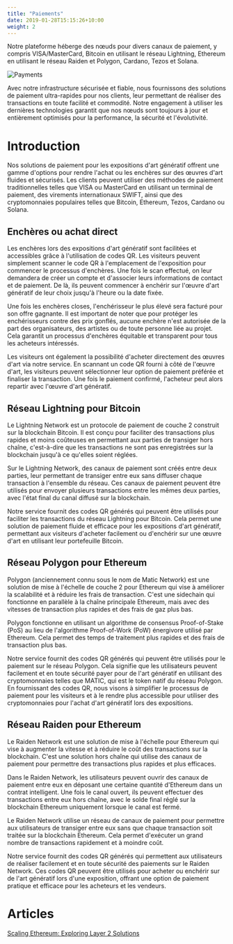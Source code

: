 ```yaml
---
title: "Paiements"
date: 2019-01-28T15:15:26+10:00
weight: 2
---
```


Notre plateforme héberge des nœuds pour divers canaux de paiement, y compris VISA/MasterCard, Bitcoin en utilisant le réseau Lightning, Ethereum en utilisant le réseau Raiden et Polygon, Cardano, Tezos et Solana.

![Payments](/images/illustrations/payments.png)

Avec notre infrastructure sécurisée et fiable, nous fournissons des solutions de paiement ultra-rapides pour nos clients, leur permettant de réaliser des transactions en toute facilité et commodité. Notre engagement à utiliser les dernières technologies garantit que nos nœuds sont toujours à jour et entièrement optimisés pour la performance, la sécurité et l'évolutivité.

# Introduction

Nos solutions de paiement pour les expositions d'art génératif offrent une gamme d'options pour rendre l'achat ou les enchères sur des œuvres d'art fluides et sécurisés. Les clients peuvent utiliser des méthodes de paiement traditionnelles telles que VISA ou MasterCard en utilisant un terminal de paiement, des virements internationaux SWIFT, ainsi que des cryptomonnaies populaires telles que Bitcoin, Ethereum, Tezos, Cardano ou Solana.

## Enchères ou achat direct

Les enchères lors des expositions d'art génératif sont facilitées et accessibles grâce à l'utilisation de codes QR. Les visiteurs peuvent simplement scanner le code QR à l'emplacement de l'exposition pour commencer le processus d'enchères. Une fois le scan effectué, on leur demandera de créer un compte et d'associer leurs informations de contact et de paiement. De là, ils peuvent commencer à enchérir sur l'œuvre d'art génératif de leur choix jusqu'à l'heure ou la date fixée.

Une fois les enchères closes, l'enchérisseur le plus élevé sera facturé pour son offre gagnante. Il est important de noter que pour protéger les enchérisseurs contre des prix gonflés, aucune enchère n'est autorisée de la part des organisateurs, des artistes ou de toute personne liée au projet. Cela garantit un processus d'enchères équitable et transparent pour tous les acheteurs intéressés.

Les visiteurs ont également la possibilité d'acheter directement des œuvres d'art via notre service. En scannant un code QR fourni à côté de l'œuvre d'art, les visiteurs peuvent sélectionner leur option de paiement préférée et finaliser la transaction. Une fois le paiement confirmé, l'acheteur peut alors repartir avec l'œuvre d'art génératif.

## Réseau Lightning pour Bitcoin

Le Lightning Network est un protocole de paiement de couche 2 construit sur la blockchain Bitcoin. Il est conçu pour faciliter des transactions plus rapides et moins coûteuses en permettant aux parties de transiger hors chaîne, c'est-à-dire que les transactions ne sont pas enregistrées sur la blockchain jusqu'à ce qu'elles soient réglées.

Sur le Lightning Network, des canaux de paiement sont créés entre deux parties, leur permettant de transiger entre eux sans diffuser chaque transaction à l'ensemble du réseau. Ces canaux de paiement peuvent être utilisés pour envoyer plusieurs transactions entre les mêmes deux parties, avec l'état final du canal diffusé sur la blockchain.

Notre service fournit des codes QR générés qui peuvent être utilisés pour faciliter les transactions du réseau Lightning pour Bitcoin. Cela permet une solution de paiement fluide et efficace pour les expositions d'art génératif, permettant aux visiteurs d'acheter facilement ou d'enchérir sur une œuvre d'art en utilisant leur portefeuille Bitcoin.

## Réseau Polygon pour Ethereum

Polygon (anciennement connu sous le nom de Matic Network) est une solution de mise à l'échelle de couche 2 pour Ethereum qui vise à améliorer la scalabilité et à réduire les frais de transaction. C'est une sidechain qui fonctionne en parallèle à la chaîne principale Ethereum, mais avec des vitesses de transaction plus rapides et des frais de gaz plus bas.

Polygon fonctionne en utilisant un algorithme de consensus Proof-of-Stake (PoS) au lieu de l'algorithme Proof-of-Work (PoW) énergivore utilisé par Ethereum. Cela permet des temps de traitement plus rapides et des frais de transaction plus bas.

Notre service fournit des codes QR générés qui peuvent être utilisés pour le paiement sur le réseau Polygon. Cela signifie que les utilisateurs peuvent facilement et en toute sécurité payer pour de l'art génératif en utilisant des cryptomonnaies telles que MATIC, qui est le token natif du réseau Polygon. En fournissant des codes QR, nous visons à simplifier le processus de paiement pour les visiteurs et à le rendre plus accessible pour utiliser des cryptomonnaies pour l'achat d'art génératif lors des expositions.

## Réseau Raiden pour Ethereum

Le Raiden Network est une solution de mise à l'échelle pour Ethereum qui vise à augmenter la vitesse et à réduire le coût des transactions sur la blockchain. C'est une solution hors chaîne qui utilise des canaux de paiement pour permettre des transactions plus rapides et plus efficaces.

Dans le Raiden Network, les utilisateurs peuvent ouvrir des canaux de paiement entre eux en déposant une certaine quantité d'Ethereum dans un contrat intelligent. Une fois le canal ouvert, ils peuvent effectuer des transactions entre eux hors chaîne, avec le solde final réglé sur la blockchain Ethereum uniquement lorsque le canal est fermé.

Le Raiden Network utilise un réseau de canaux de paiement pour permettre aux utilisateurs de transiger entre eux sans que chaque transaction soit traitée sur la blockchain Ethereum. Cela permet d'exécuter un grand nombre de transactions rapidement et à moindre coût.

Notre service fournit des codes QR générés qui permettent aux utilisateurs de réaliser facilement et en toute sécurité des paiements sur le Raiden Network. Ces codes QR peuvent être utilisés pour acheter ou enchérir sur de l'art génératif lors d'une exposition, offrant une option de paiement pratique et efficace pour les acheteurs et les vendeurs.

# Articles 

[Scaling Ethereum: Exploring Layer 2 Solutions](https://medium.com/coinmonks/scaling-ethereum-exploring-layer-2-solutions-1fd26943f55e)
